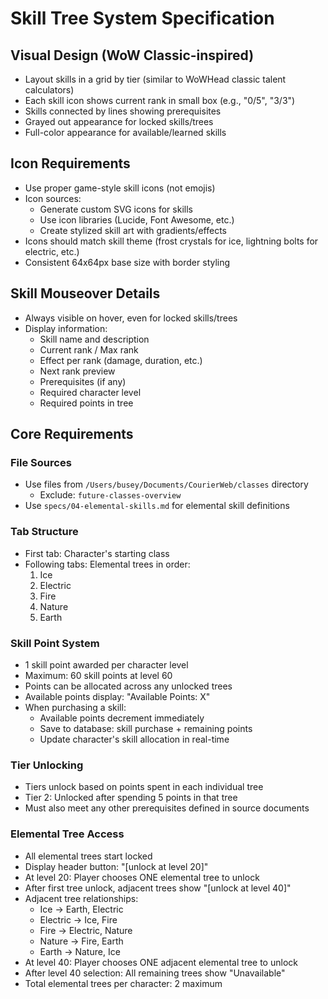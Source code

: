 # Skill Tree System Specification

## Visual Design (WoW Classic-inspired)
- Layout skills in a grid by tier (similar to WoWHead classic talent calculators)
- Each skill icon shows current rank in small box (e.g., "0/5", "3/3")
- Skills connected by lines showing prerequisites
- Grayed out appearance for locked skills/trees
- Full-color appearance for available/learned skills

## Icon Requirements
- Use proper game-style skill icons (not emojis)
- Icon sources:
  - Generate custom SVG icons for skills
  - Use icon libraries (Lucide, Font Awesome, etc.)
  - Create stylized skill art with gradients/effects
- Icons should match skill theme (frost crystals for ice, lightning bolts for electric, etc.)
- Consistent 64x64px base size with border styling

## Skill Mouseover Details
- Always visible on hover, even for locked skills/trees
- Display information:
  - Skill name and description
  - Current rank / Max rank
  - Effect per rank (damage, duration, etc.)
  - Next rank preview
  - Prerequisites (if any)
  - Required character level
  - Required points in tree

## Core Requirements

### File Sources
- Use files from `/Users/busey/Documents/CourierWeb/classes` directory
  - Exclude: `future-classes-overview`
- Use `specs/04-elemental-skills.md` for elemental skill definitions

### Tab Structure
- First tab: Character's starting class
- Following tabs: Elemental trees in order:
  1. Ice
  2. Electric
  3. Fire
  4. Nature
  5. Earth

### Skill Point System
- 1 skill point awarded per character level
- Maximum: 60 skill points at level 60
- Points can be allocated across any unlocked trees
- Available points display: "Available Points: X"
- When purchasing a skill:
  - Available points decrement immediately
  - Save to database: skill purchase + remaining points
  - Update character's skill allocation in real-time

### Tier Unlocking
- Tiers unlock based on points spent in each individual tree
- Tier 2: Unlocked after spending 5 points in that tree
- Must also meet any other prerequisites defined in source documents

### Elemental Tree Access
- All elemental trees start locked
- Display header button: "[unlock at level 20]"
- At level 20: Player chooses ONE elemental tree to unlock
- After first tree unlock, adjacent trees show "[unlock at level 40]"
- Adjacent tree relationships:
  - Ice → Earth, Electric
  - Electric → Ice, Fire  
  - Fire → Electric, Nature
  - Nature → Fire, Earth
  - Earth → Nature, Ice
- At level 40: Player chooses ONE adjacent elemental tree to unlock
- After level 40 selection: All remaining trees show "Unavailable"
- Total elemental trees per character: 2 maximum